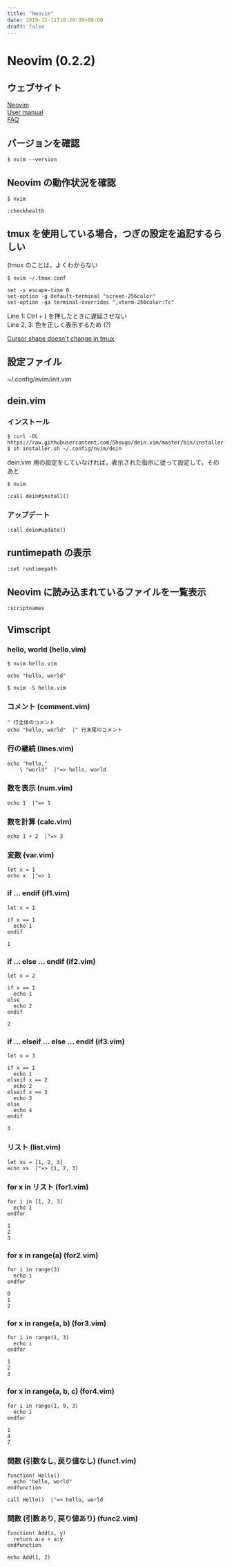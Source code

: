 ```yaml
---
title: "Neovim"
date: 2019-12-11T10:20:39+09:00
draft: false
---
```


# Neovim (0.2.2)

## ウェブサイト

[Neovim](https://neovim.io/)  
[User manual](https://neovim.io/doc/user/)  
[FAQ](https://github.com/neovim/neovim/wiki/FAQ)

## バージョンを確認

```
$ nvim --version
```

## Neovim の動作状況を確認

```
$ nvim
```

```
:checkhealth
```

## tmux を使用している場合，つぎの設定を追記するらしい  

(tmux のことは，よくわからない

```
$ nvim ~/.tmux.conf
```

```
set -s escape-time 0
set-option -g default-terminal "screen-256color"
set-option -ga terminal-overrides ",xterm-256color:Tc"
```

Line 1: Ctrl + [ を押したときに遅延させない  
Line 2, 3: 色を正しく表示するため (?)

[Cursor shape doesn't change in tmux](https://github.com/neovim/neovim/wiki/FAQ#cursor-shape-doesnt-change-in-tmux)

## 設定ファイル

~/.config/nvim/init.vim

## dein.vim

### インストール

```
$ curl -OL https://raw.githubusercontent.com/Shougo/dein.vim/master/bin/installer.sh
$ sh installer.sh ~/.config/nvim/dein
```

dein.vim 用の設定をしていなければ，表示された指示に従って設定して，そのあと

```
$ nvim
```

```
:call dein#install()
```

### アップデート

```
:call dein#update()
```

## runtimepath の表示

```
:set runtimepath
```

## Neovim に読み込まれているファイルを一覧表示

```
:scriptnames
```

## Vimscript

### hello, world (hello.vim)

```
$ nvim hello.vim
```

```
echo "hello, world"
```

```
$ nvim -S hello.vim
```

### コメント (comment.vim)

```
" 行全体のコメント
echo "hello, world"  |" 行末尾のコメント
```

### 行の継続 (lines.vim)

```
echo "hello,"
    \ "world"  |"=> hello, world
```

### 数を表示 (num.vim)

```
echo 1  |"=> 1
```

### 数を計算 (calc.vim)

```
echo 1 + 2  |"=> 3
```

### 変数 (var.vim)

```
let x = 1
echo x  |"=> 1
```

### if ... endif (if1.vim)

```
let x = 1

if x == 1
  echo 1
endif
```

```
1
```

### if ... else ... endif (if2.vim)

```
let x = 2

if x == 1
  echo 1
else
  echo 2
endif
```

```
2
```

### if ... elseif ... else ... endif (if3.vim)

```
let x = 3

if x == 1
  echo 1
elseif x == 2
  echo 2
elseif x == 3
  echo 3
else
  echo 4
endif
```

```
3
```

### リスト (list.vim)

```
let xs = [1, 2, 3]
echo xs  |"=> [1, 2, 3]
```

### for x in リスト (for1.vim)

```
for i in [1, 2, 3]
  echo i
endfor
```

```
1
2
3
```

### for x in range(a) (for2.vim)

```
for i in range(3)
  echo i
endfor
```

```
0
1
2
```

### for x in range(a, b) (for3.vim)

```
for i in range(1, 3)
  echo i
endfor
```

```
1
2
3
```

### for x in range(a, b, c) (for4.vim)

```
for i in range(1, 9, 3)
  echo i
endfor
```

```
1
4
7
```

### 関数 (引数なし, 戻り値なし) (func1.vim)

```
function! Hello()
  echo "hello, world"
endfunction

call Hello()  |"=> hello, world
```

### 関数 (引数あり, 戻り値あり) (func2.vim)

```
function! Add(x, y)
  return a:x + a:y
endfunction

echo Add(1, 2)
```
